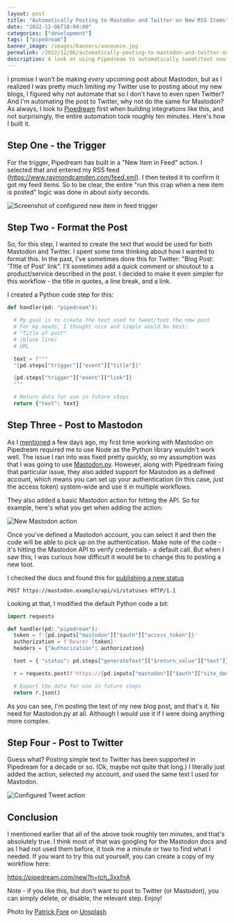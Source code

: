 ```yaml
---
layout: post
title: "Automatically Posting to Mastodon and Twitter on New RSS Items"
date: "2022-12-06T18:00:00"
categories: ["development"]
tags: ["pipedream"]
banner_image: /images/banners/announce.jpg
permalink: /2022/12/06/automatically-posting-to-mastodon-and-twitter-on-new-rss-items
description: A look at using Pipedream to automatically tweet/toot new items from an RSS feed
---
```


I promise I won't be making *every* upcoming post about Mastodon, but as I realized I was pretty much limiting my Twitter use to posting about my new blogs, I figured why not automate that so I don't have to even open Twitter? And I'm automating the post to Twitter, why not do the same for Mastodon? As always, I look to [Pipedream](https://pipedream.com) first when building integrations like this, and not surprisingly, the entire automation took roughly ten minutes. Here's how I built it.

## Step One - the Trigger

For the trigger, Pipedream has built in a "New Item in Feed" action. I selected that and entered my RSS feed (<https://www.raymondcamden.com/feed.xml>). I then tested it to confirm it got my feed items. So to be clear, the entire "run this crap when a new item is posted" logic was done in about sixty seconds. 

<p>
<img data-src="https://static.raymondcamden.com/images/2022/12/rss1.jpg" alt="Screenshot of configured new item in feed trigger" class="lazyload imgborder imgcenter">
</p>

## Step Two - Format the Post

So, for this step, I wanted to create the text that would be used for both Mastodon and Twitter. I spent some time thinking about how I wanted to format this. In the past, I've sometimes done this for Twitter: "Blog Post: 'TItle of Post' link". I'll sometimes add a quick comment or shoutout to a product/service described in the post. I decided to make it even simpler for this workflow - the title in quotes, a line break, and a link.

I created a Python code step for this:

```python
def handler(pd: "pipedream"):

  # My goal is to create the text used to tweet/toot the new post
  # For my needs, I thought nice and simple would be best:
  # "Title of post"
  # (blank line)
  # URL

  text = f"""
  "{pd.steps["trigger"]["event"]["title"]}"

  {pd.steps["trigger"]["event"]["link"]}
  """

  # Return data for use in future steps
  return {"text": text}
```

## Step Three - Post to Mastodon

As I [mentioned](https://www.raymondcamden.com/2022/12/01/building-a-mastodon-bot-on-pipedream) a few days ago, my first time working with Mastodon on Pipedream required me to use Node as the Python library wouldn't work well. The issue I ran into was fixed pretty quickly, so my assumption was that I was going to use [Mastodon.py](https://github.com/halcy/Mastodon.py). However, along with Pipedream fixing that particular issue, they also added support for Mastodon as a defined account, which means you can set up your authentication (in this case, just the access token) system-wide and use it in multiple workflows. 

They also added a basic Mastodon action for hitting the API. So for example, here's what you get when adding the action:

<p>
<img data-src="https://static.raymondcamden.com/images/2022/12/rss2.jpg" alt="New Mastodon action" class="lazyload imgborder imgcenter">
</p>

Once you've defined a Mastodon account, you can select it and then the code will be able to pick up on the authentication. Make note of the code - it's hitting the Mastodon API to verify credentials - a default call. But when I saw this, I was curious how difficult it would be to change this to posting a new toot. 

I checked the docs and found this for [publishing a new status](https://docs.joinmastodon.org/methods/statuses/#create)

```
POST https://mastodon.example/api/v1/statuses HTTP/1.1
```

Looking at that, I modified the default Python code a bit:

```python
import requests

def handler(pd: "pipedream"):
  token = f'{pd.inputs["mastodon"]["$auth"]["access_token"]}'
  authorization = f'Bearer {token}'
  headers = {"Authorization": authorization}

  toot = { "status": pd.steps["generateText"]["$return_value"]["text"]}

  r = requests.post(f'https://{pd.inputs["mastodon"]["$auth"]["site_domain"]}/api/v1/statuses', data=toot, headers=headers)

  # Export the data for use in future steps
  return r.json()
```

As you can see, I'm posting the text of my new blog post, and that's it. No need for Mastodon.py at all. Although I would use it if I were doing anything more complex. 

## Step Four - Post to Twitter

Guess what? Posting simple text to Twitter has been supported in Pipedream for a decade or so. (Ok, maybe not quite that long.) I literally just added the action, selected my account, and used the same text I used for Mastodon.

<p>
<img data-src="https://static.raymondcamden.com/images/2022/12/rss3.jpg" alt="Configured Tweet action" class="lazyload imgborder imgcenter">
</p>

## Conclusion

I mentioned earlier that all of the above took roughly ten minutes, and that's absolutely true. I think most of that was googling for the Mastodon docs and as I had not used them before, it took me a minute or two to find what I needed. If you want to try this out yourself, you can create a copy of my workflow here:

<https://pipedream.com/new?h=tch_3xxfnA>

Note - if you like this, but don't want to post to Twitter (or Mastodon), you can simply delete, or disable, the relevant step. Enjoy!

Photo by <a href="https://unsplash.com/@patrickian4?utm_source=unsplash&utm_medium=referral&utm_content=creditCopyText">Patrick Fore</a> on <a href="https://unsplash.com/s/photos/announce?utm_source=unsplash&utm_medium=referral&utm_content=creditCopyText">Unsplash</a>
  